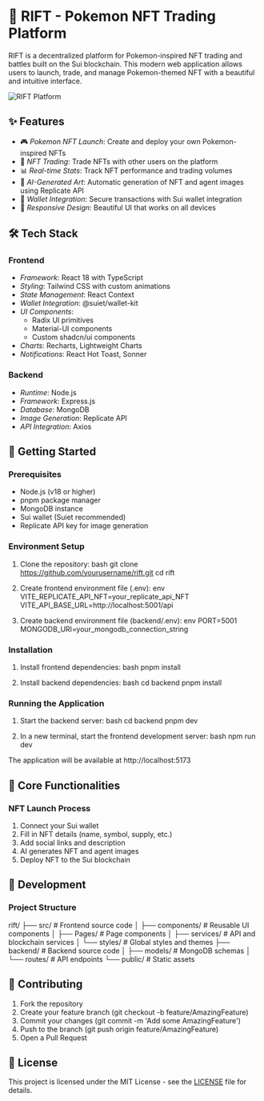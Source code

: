 # 🚀 RIFT - Pokemon NFT Trading Platform

RIFT is a decentralized platform for Pokemon-inspired NFT trading and battles built on the Sui blockchain. This modern web application allows users to launch, trade, and manage Pokemon-themed NFT with a beautiful and intuitive interface.

![RIFT Platform](public/pokemon-hero.png)

## ✨ Features

- 🎮 *Pokemon NFT Launch*: Create and deploy your own Pokemon-inspired NFTs
- 💱 *NFT Trading*: Trade NFTs with other users on the platform
- 📊 *Real-time Stats*: Track NFT performance and trading volumes
- 🎨 *AI-Generated Art*: Automatic generation of NFT and agent images using Replicate API
- 🔐 *Wallet Integration*: Secure transactions with Sui wallet integration
- 📱 *Responsive Design*: Beautiful UI that works on all devices

## 🛠 Tech Stack

### Frontend
- *Framework*: React 18 with TypeScript
- *Styling*: Tailwind CSS with custom animations
- *State Management*: React Context
- *Wallet Integration*: @suiet/wallet-kit
- *UI Components*: 
  - Radix UI primitives
  - Material-UI components
  - Custom shadcn/ui components
- *Charts*: Recharts, Lightweight Charts
- *Notifications*: React Hot Toast, Sonner

### Backend
- *Runtime*: Node.js
- *Framework*: Express.js
- *Database*: MongoDB
- *Image Generation*: Replicate API
- *API Integration*: Axios

## 🚀 Getting Started

### Prerequisites
- Node.js (v18 or higher)
- pnpm package manager
- MongoDB instance
- Sui wallet (Suiet recommended)
- Replicate API key for image generation

### Environment Setup

1. Clone the repository:
bash
git clone https://github.com/yourusername/rift.git
cd rift


2. Create frontend environment file (.env):
env
VITE_REPLICATE_API_NFT=your_replicate_api_NFT
VITE_API_BASE_URL=http://localhost:5001/api


3. Create backend environment file (backend/.env):
env
PORT=5001
MONGODB_URI=your_mongodb_connection_string


### Installation

1. Install frontend dependencies:
bash
pnpm install


2. Install backend dependencies:
bash
cd backend
pnpm install


### Running the Application

1. Start the backend server:
bash
cd backend
pnpm dev


2. In a new terminal, start the frontend development server:
bash
npm run dev


The application will be available at http://localhost:5173

## 🎯 Core Functionalities

### NFT Launch Process
1. Connect your Sui wallet
2. Fill in NFT details (name, symbol, supply, etc.)
3. Add social links and description
4. AI generates NFT and agent images
5. Deploy NFT to the Sui blockchain

## 🔧 Development

### Project Structure

rift/
├── src/                    # Frontend source code
│   ├── components/         # Reusable UI components
│   ├── Pages/             # Page components
│   ├── services/          # API and blockchain services
│   └── styles/            # Global styles and themes
├── backend/               # Backend source code
│   ├── models/            # MongoDB schemas
│   └── routes/           # API endpoints
└── public/               # Static assets




## 🤝 Contributing

1. Fork the repository
2. Create your feature branch (git checkout -b feature/AmazingFeature)
3. Commit your changes (git commit -m 'Add some AmazingFeature')
4. Push to the branch (git push origin feature/AmazingFeature)
5. Open a Pull Request

## 📝 License

This project is licensed under the MIT License - see the [LICENSE](LICENSE) file for details.


